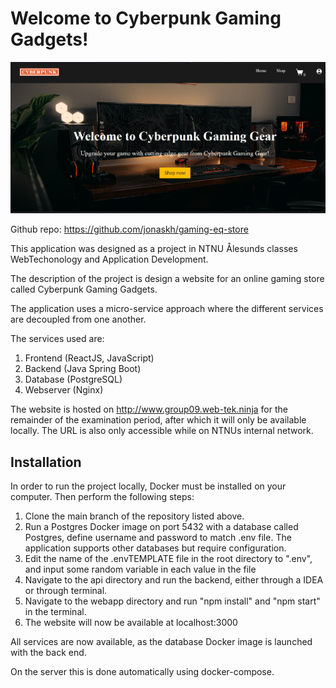 # Welcome to Cyberpunk Gaming Gadgets!

![img.png](img.png)

Github repo: https://github.com/jonaskh/gaming-eq-store

This application was designed as a project in NTNU Ålesunds classes WebTechonology and Application Development.

The description of the project is design a website for an online gaming store called Cyberpunk Gaming Gadgets.

The application uses a micro-service approach where the
different services are decoupled from one another.

The services used are:

1. Frontend (ReactJS, JavaScript)
2. Backend (Java Spring Boot)
3. Database (PostgreSQL)
4. Webserver (Nginx)


The website is hosted on http://www.group09.web-tek.ninja for the remainder of the
examination period, after which it will only be available locally. The URL is also only accessible while on NTNUs internal network.

## Installation
In order to run the project locally, Docker must be installed on your computer. Then perform the following steps:

1. Clone the main branch of the repository listed above.
2. Run a Postgres Docker image on port 5432 with a database called Postgres, define username and password to match .env file. The application supports other databases but require configuration.
2. Edit the name of the .envTEMPLATE file in the root directory to ".env", and input some random variable in each value in the file
2. Navigate to the api directory and run the backend, either through a IDEA or through terminal.
3. Navigate to the webapp directory and run "npm install" and "npm start" in the terminal.
4. The website will now be available at localhost:3000

All services are now available, as the database Docker image is launched with the back end.

On the server this is done automatically using docker-compose.